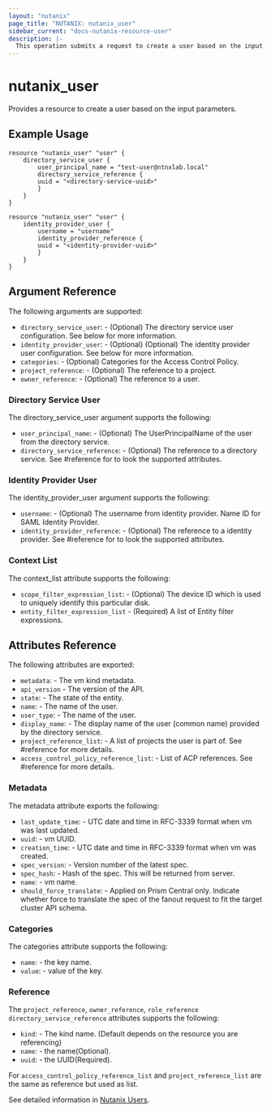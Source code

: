 ```yaml
---
layout: "nutanix"
page_title: "NUTANIX: nutanix_user"
sidebar_current: "docs-nutanix-resource-user"
description: |-
  This operation submits a request to create a user based on the input parameters.
---
```


# nutanix_user

Provides a resource to create a user based on the input parameters.

## Example Usage

```hcl
resource "nutanix_user" "user" {
	directory_service_user {
		user_principal_name = "test-user@ntnxlab.local"
		directory_service_reference {
		uuid = "<directory-service-uuid>"
		}
	}
}
```


```hcl
resource "nutanix_user" "user" {
	identity_provider_user {
		username = "username"
		identity_provider_reference {
		uuid = "<identity-provider-uuid>"
		}
	}
}
```

## Argument Reference

The following arguments are supported:

* `directory_service_user`: - (Optional) The directory service user configuration. See below for more information.
* `identity_provider_user`: - (Optional) (Optional) The identity provider user configuration. See below for more information.
* `categories`: - (Optional) Categories for the Access Control Policy.
* `project_reference`: - (Optional) The reference to a project.
* `owner_reference`: - (Optional) The reference to a user.

### Directory Service User

The directory_service_user argument supports the following:

* `user_principal_name`: - (Optional) The UserPrincipalName of the user from the directory service.
* `directory_service_reference`: - (Optional) The reference to a directory service. See #reference for to look the supported attributes. 

### Identity Provider User

The identity_provider_user argument supports the following:

* `username`: - (Optional) The username from identity provider. Name ID for SAML Identity Provider. 
* `identity_provider_reference`: - (Optional) The reference to a identity provider. See #reference for to look the supported attributes. 

### Context List

The context_list attribute supports the following:

* `scope_filter_expression_list`: - (Optional) The device ID which is used to uniquely identify this particular disk.
* `entity_filter_expression_list` - (Required) A list of Entity filter expressions.

## Attributes Reference

The following attributes are exported:

* `metadata`: - The vm kind metadata.
* `api_version` - The version of the API.
* `state`: - The state of the entity.
* `name`: - The name of the user.
* `user_type`: - The name of the user.
* `display_name`: - The display name of the user (common name) provided by the directory service.
* `project_reference_list`: - A list of projects the user is part of. See #reference for more details.
* `access_control_policy_reference_list`: - List of ACP references. See #reference for more details.

### Metadata

The metadata attribute exports the following:

* `last_update_time`: - UTC date and time in RFC-3339 format when vm was last updated.
* `uuid`: - vm UUID.
* `creation_time`: - UTC date and time in RFC-3339 format when vm was created.
* `spec_version`: - Version number of the latest spec.
* `spec_hash`: - Hash of the spec. This will be returned from server.
* `name`: - vm name.
* `should_force_translate`: - Applied on Prism Central only. Indicate whether force to translate the spec of the fanout request to fit the target cluster API schema.

### Categories

The categories attribute supports the following:

* `name`: - the key name.
* `value`: - value of the key.

### Reference

The `project_reference`, `owner_reference`, `role_reference` `directory_service_reference` attributes supports the following:

* `kind`: - The kind name. (Default depends on the resource you are referencing)
* `name`: - the name(Optional).
* `uuid`: - the UUID(Required).

For `access_control_policy_reference_list` and `project_reference_list` are the same as reference but used as list.

See detailed information in [Nutanix Users](https://www.nutanix.dev/api_references/prism-central-v3/#/e7c2691629db9-create-a-new-user).
